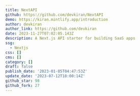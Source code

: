 ```yaml
---
title: NextAPI
github: https://github.com/devkiran/NextAPI
demo: https://kiran.mintlify.app/introduction
author: devkiran
author_link: https://github.com/devkiran
date: 2023-11-27T07:02:05.143Z
description: A Next.js API starter for building SaaS apps
ssg:
  - Nextjs
css: []
cms: []
category: []
draft: false
publish_date: '2023-01-05T04:47:53Z'
update_date: '2023-07-12T18:00:14Z'
github_star: 98
github_fork: 27
---
```


